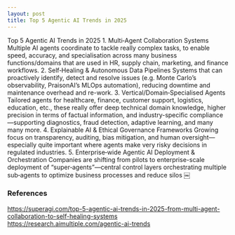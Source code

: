 ```yaml
---
layout: post
title: Top 5 Agentic AI Trends in 2025
---
```


Top 5 Agentic AI Trends in 2025
	1.	Multi‑Agent Collaboration Systems
Multiple AI agents coordinate to tackle really complex tasks, to enable speed, accuracy, and specialisation across many business functions/domains that are used in HR, supply chain, marketing, and finance workflows.
	2.	Self‑Healing & Autonomous Data Pipelines
Systems that can proactively identify, detect and resolve issues (e.g. Monte Carlo’s observability, PraisonAI’s MLOps automation), reducing downtime and maintenance overhead and re-work.
	3.	Vertical/Domain‑Specialised Agents
Tailored agents for healthcare, finance, customer support, logistics, education, etc., these really offer deep technical domain knowledge, higher precision in terms of factual information, and industry-specific compliance—supporting diagnostics, fraud detection, adaptive learning, and many many more.
	4.	Explainable AI & Ethical Governance Frameworks
Growing focus on transparency, auditing, bias mitigation, and human oversight—especially quite important where agents make very risky decisions in regulated industries.
	5.	Enterprise‑wide Agentic AI Deployment & Orchestration
Companies are shifting from pilots to enterprise-scale deployment of “super‑agents”—central control layers orchestrating multiple sub‑agents to optimize business processes and reduce silos  ￼

### References
https://superagi.com/top-5-agentic-ai-trends-in-2025-from-multi-agent-collaboration-to-self-healing-systems
https://research.aimultiple.com/agentic-ai-trends
